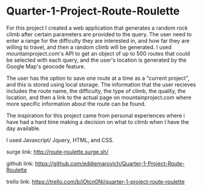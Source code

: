 # Quarter-1-Project-Route-Roulette
For this project I created a web application that generates a random rock climb after certain parameters are provided to the query.  The user need to enter a range for the difficulty they are interested in, and how far they are willing to travel, and then a random climb will be generated.  I used mountainproject.com's API to get an object of up to 500 routes that could be selected with each query, and the user's location is generated by the Google Map's geocode feature.

The user has the option to save one route at a time as a "current project", and this is stored using local storage.  The information that the user recieves includes the route name, the difficulty, the type of climb, the quality, the location, and then a link to the actual page on mountainproject.com where more specific information about the route can be found.

The inspiration for this project came from personal experiences where i have had a hard time making a decision on what to climb when I have the day available.  

I used Javascript/ Jquery, HTML, and CSS.  

surge link: http://route-roulette.surge.sh/

github link:  https://github.com/eddiemarovich/Quarter-1-Project-Route-Roulette

trello link: https://trello.com/b/iOtcn0Ni/quarter-1-project-route-roulette
